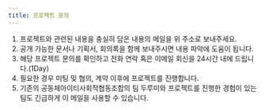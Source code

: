```yaml
---
title: 프로젝트 문의
---
```


<ContactForm />

1. 프로젝트와 관련된 내용을 충실히 담은 내용의 메일을 위 주소로 보내주세요.
2. 공개 가능한 문서나 기획서, 회의록을 함께 보내주시면 내용 파악에 도움이 됩니다.
3. 해당 프로젝트 문의를 확인하고 전화 연락 혹은 이메일 회신을 24시간 내에 드립니다.(1Day)
4. 필요한 경우 미팅 및 협의, 계약 이후에 프로젝트를 진행합니다.
5. 기존의 공동체아이티사회적협동조합의 팀 두루미와 프로젝트를 진행한 경험이 있는 팀도 긴급하게 이 메일을 사용할 수 있습니다.
